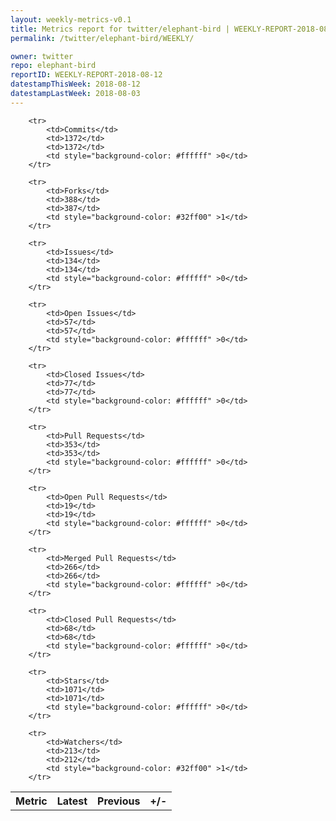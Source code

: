 ```yaml
---
layout: weekly-metrics-v0.1
title: Metrics report for twitter/elephant-bird | WEEKLY-REPORT-2018-08-12
permalink: /twitter/elephant-bird/WEEKLY/

owner: twitter
repo: elephant-bird
reportID: WEEKLY-REPORT-2018-08-12
datestampThisWeek: 2018-08-12
datestampLastWeek: 2018-08-03
---
```




<table style="width: 100%;">
    <tr>
        <th>Metric</th>
        <th>Latest</th>
        <th>Previous</th>
        <th>+/-</th>
    </tr>

        <tr>
            <td>Commits</td>
            <td>1372</td>
            <td>1372</td>
            <td style="background-color: #ffffff" >0</td>
        </tr>
        
        <tr>
            <td>Forks</td>
            <td>388</td>
            <td>387</td>
            <td style="background-color: #32ff00" >1</td>
        </tr>
        
        <tr>
            <td>Issues</td>
            <td>134</td>
            <td>134</td>
            <td style="background-color: #ffffff" >0</td>
        </tr>
        
        <tr>
            <td>Open Issues</td>
            <td>57</td>
            <td>57</td>
            <td style="background-color: #ffffff" >0</td>
        </tr>
        
        <tr>
            <td>Closed Issues</td>
            <td>77</td>
            <td>77</td>
            <td style="background-color: #ffffff" >0</td>
        </tr>
        
        <tr>
            <td>Pull Requests</td>
            <td>353</td>
            <td>353</td>
            <td style="background-color: #ffffff" >0</td>
        </tr>
        
        <tr>
            <td>Open Pull Requests</td>
            <td>19</td>
            <td>19</td>
            <td style="background-color: #ffffff" >0</td>
        </tr>
        
        <tr>
            <td>Merged Pull Requests</td>
            <td>266</td>
            <td>266</td>
            <td style="background-color: #ffffff" >0</td>
        </tr>
        
        <tr>
            <td>Closed Pull Requests</td>
            <td>68</td>
            <td>68</td>
            <td style="background-color: #ffffff" >0</td>
        </tr>
        
        <tr>
            <td>Stars</td>
            <td>1071</td>
            <td>1071</td>
            <td style="background-color: #ffffff" >0</td>
        </tr>
        
        <tr>
            <td>Watchers</td>
            <td>213</td>
            <td>212</td>
            <td style="background-color: #32ff00" >1</td>
        </tr>
        
</table>
